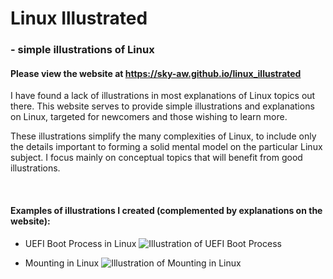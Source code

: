 # Linux Illustrated

### - simple illustrations of Linux

#### Please view the website at https://sky-aw.github.io/linux_illustrated

I have found a lack of illustrations in most explanations of Linux topics out there. This website serves to provide simple illustrations and explanations on Linux, targeted for newcomers and those wishing to learn more.

These illustrations simplify the many complexities of Linux, to include only the details important to forming a solid mental model on the particular Linux subject. I focus mainly on conceptual topics that will benefit from good illustrations. 

<br>

#### Examples of illustrations I created (complemented by explanations on the website):
- UEFI Boot Process in Linux
![Illustration of UEFI Boot Process](https://sky-aw.github.io/linux_illustrated/images/boot/boot_01.png)

- Mounting in Linux
![Illustration of Mounting in Linux](https://sky-aw.github.io/linux_illustrated/images/boot/mount_01.png)
